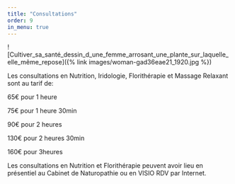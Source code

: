 ```yaml
---
title: "Consultations"
order: 9
in_menu: true
---
```

![Cultiver_sa_santé_dessin_d_une_femme_arrosant_une_plante_sur_laquelle_elle_même_repose]({% link images/woman-gad36eae21_1920.jpg %})




Les consultations en Nutrition, Iridologie, Florithérapie et Massage Relaxant sont au tarif de:

65€ pour 1 heure

75€ pour 1 heure 30min

90€ pour 2 heures

130€ pour 2 heures 30min

160€ pour 3heures

Les consultations en Nutrition et Florithérapie peuvent avoir lieu en présentiel au Cabinet de Naturopathie ou en VISIO RDV par Internet. 